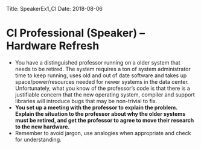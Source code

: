 Title: SpeakerEx1_CI
Date: 2018-08-06

# CI Professional (Speaker) – Hardware Refresh

- You have a distinguished professor running on a older system that needs to be retired.  The system requires a ton of system administrator time to keep running, uses old and out of date software and takes up space/power/resources needed for newer systems in the data center. Unfortunately, what you know of the professor’s code is that there is a justifiable concern that the new operating system, compiler and support libraries will introduce bugs that may be non-trivial to fix.
- **You set up a meeting with the professor to explain the problem. Explain the situation to the professor about why the older systems must be retired, and get the professor to agree to move their research to the new hardware.**
- Remember to avoid jargon, use analogies when appropriate and check for understanding.
